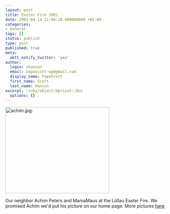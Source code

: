 ```yaml
---
layout: post
title: Easter Fire 2001
date: 2001-04-14 21:04:18.000000000 +02:00
categories:
- General
tags: []
status: publish
type: post
published: true
meta:
  aktt_notify_twitter: 'yes'
author:
  login: shanson
  email: papascott-wp@gmail.com
  display_name: PapaScott
  first_name: Scott
  last_name: Hanson
excerpt: !ruby/object:Hpricot::Doc
  options: {}
---
```

<p><img src="https://www.papascott.de/wordpress/wp-content/uploads/2001/04/achim.jpg" height="270" width="325" border="0" alt="achim.jpg: " /></p>
<p>Our neighbor Achim Peters and MamaMaus at the Lüllau Easter Fire. We promised Achim we'd put his picture on our home page. More pictures <a href="http://albums.photopoint.com/j/AlbumIndex?u=185392&a=12581189&f=0&sp=1">here</a></p>
